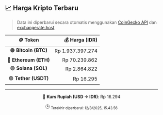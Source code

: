 

<!-- HARGA_KRIPTO -->
## 📈 Harga Kripto Terbaru

> Data ini diperbarui secara otomatis menggunakan [CoinGecko API](https://www.coingecko.com/) dan [exchangerate.host](https://exchangerate.host/)

<div align="center">

| 🪙 Token | 💰 Harga (IDR) |
|:------:|---------------:|
| 🟠 **Bitcoin (BTC)**   | Rp 1.937.397.274 |
| 🔵 **Ethereum (ETH)**  | Rp 70.239.862 |
| 🟣 **Solana (SOL)**    | Rp 2.864.822 |
| 🟢 **Tether (USDT)**   | Rp 16.295 |

---

💱 **Kurs Rupiah (USD → IDR)**: Rp 16.294

🕒 <sub>Terakhir diperbarui: 12/8/2025, 15.43.56</sub>

</div>
<!-- /HARGA_KRIPTO -->